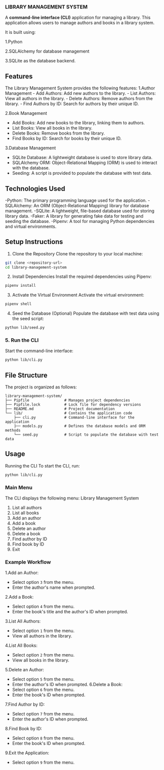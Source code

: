 ### LIBRARY MANAGEMENT SYSTEM
A **command-line interface (CLI)** application for managing a library. This application allows users to manage authors and books in a library system. 

It is built using: 

1.Python 

2.SQLAlchemy for database management 

3.SQLite as the database backend.

## Features
The Library Management System provides the following features:
1.Author Management
    - Add Authors: Add new authors to the library.
    - List Authors: View all authors in the library.
    - Delete Authors: Remove authors from the library.
    - Find Authors by ID: Search for authors by their unique ID.

2.Book Management
- Add Books: Add new books to the library, linking them to authors.
- List Books: View all books in the library.
- Delete Books: Remove books from the library.
- Find Books by ID: Search for books by their unique ID.

3.Database Management
- SQLite Database: A lightweight database is used to store library data.
- SQLAlchemy ORM: Object-Relational Mapping (ORM) is used to interact with the database.
- Seeding: A script is provided to populate the database with test data.


## Technologies Used

-Python: The primary programming language used for the application.
-SQLAlchemy: An ORM (Object-Relational Mapping) library for database management.
-SQLite: A lightweight, file-based database used for storing library data.
-Faker: A library for generating fake data for testing and seeding the database.
-Pipenv: A tool for managing Python dependencies and virtual environments.


## Setup Instructions
1. Clone the Repository
Clone the repository to your local machine:
```bash
git clone <repository-url>
cd library-management-system
```
2. Install Dependencies
Install the required dependencies using Pipenv:
```bash
pipenv install
```
3. Activate the Virtual Environment
Activate the virtual environment:
```bash
pipenv shell
```
4. Seed the Database (Optional)
Populate the database with test data using the seed script:
```bash
python lib/seed.py
```
### **5. Run the CLI**
Start the command-line interface:
```bash
python lib/cli.py
```

## File Structure

The project is organized as follows:
```
library-management-system/
├── Pipfile                # Manages project dependencies
├── Pipfile.lock           # Lock file for dependency versions
├── README.md              # Project documentation
└── lib/                   # Contains the application code
    ├── cli.py             # Command-line interface for the application
    ├── models.py          # Defines the database models and ORM methods
    └── seed.py            # Script to populate the database with test data
```

## Usage
Running the CLI
To start the CLI, run:
```bash
python lib/cli.py
```
### Main Menu
The CLI displays the following menu:
Library Management System
1. List all authors
2. List all books
3. Add an author
4. Add a book
5. Delete an author
6. Delete a book
7. Find author by ID
8. Find book by ID
9. Exit

### Example Workflow
1.Add an Author:
   - Select option `3` from the menu.
   - Enter the author's name when prompted.

2.Add a Book:
   - Select option `4` from the menu.
   - Enter the book's title and the author's ID when prompted.

3.List All Authors:
   - Select option `1` from the menu.
   - View all authors in the library.

4.List All Books:
   - Select option `2` from the menu.
   - View all books in the library.

5.Delete an Author:
   - Select option `5` from the menu.
   - Enter the author's ID when prompted.
6.Delete a Book:
   - Select option `6` from the menu.
   - Enter the book's ID when prompted.

7.Find Author by ID:
   - Select option `7` from the menu.
   - Enter the author's ID when prompted.

8.Find Book by ID:
   - Select option `8` from the menu.
   - Enter the book's ID when prompted.

9.Exit the Application:
   - Select option `9` from the menu.
